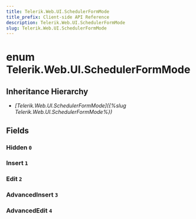 ```yaml
---
title: Telerik.Web.UI.SchedulerFormMode
title_prefix: Client-side API Reference
description: Telerik.Web.UI.SchedulerFormMode
slug: Telerik.Web.UI.SchedulerFormMode
---
```


# enum Telerik.Web.UI.SchedulerFormMode

## Inheritance Hierarchy

* *[Telerik.Web.UI.SchedulerFormMode]({%slug Telerik.Web.UI.SchedulerFormMode%})*

## Fields

### Hidden `0`

### Insert `1`

### Edit `2`

### AdvancedInsert `3`

### AdvancedEdit `4`


